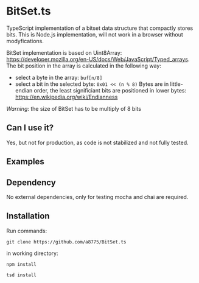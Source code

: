 # BitSet.ts
TypeScript implementation of a bitset data structure that compactly stores bits. 
This is Node.js implementation, will not work in a browser without modyfications.

BitSet implementation is based on Uint8Array: https://developer.mozilla.org/en-US/docs/Web/JavaScript/Typed_arrays. 
The bit position in the array is calculated in the following way: 
- select a byte in the array: `buf[n/8]`
- select a bit in the selected byte: `0x01 << (n % 8)`
Bytes are in little-endian order, the least significiant bits are positioned in lower bytes: https://en.wikipedia.org/wiki/Endianness

_Warning_: the size of BitSet has to be multiply of 8 bits

## Can I use it?
Yes, but not for production, as code is not stabilized and not fully tested.

## Examples

## Dependency
No external dependencies, only for testing mocha and chai are required.

## Installation
Run commands:

`git clone https://github.com/a8775/BitSet.ts`

in working directory:

`npm install`

`tsd install`



